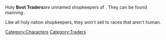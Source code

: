 Holy **Boot Traders**are unnamed shopkeepers of [](02%20-%20Projects%20&%20Wikis/Kenshi/Kenshi%20Wiki/Kenshi%20Wiki%20Template/The_Holy_Nation.md). They can be found manning [](Holy_Boot_Shop.md).

Like all holy nation shopkeepers, they won't sell to races that aren't
human.

[Category:Characters](Category:Characters "wikilink")
[Category:Traders](Category:Traders "wikilink")